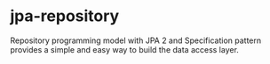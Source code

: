 jpa-repository
==============

Repository programming model with JPA 2 and Specification pattern provides a simple and easy way to build the data access layer.